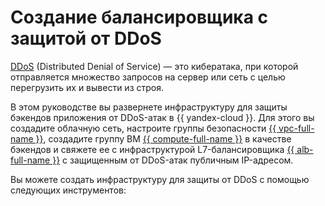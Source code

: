 # Создание балансировщика с защитой от DDoS


[DDoS](https://ru.wikipedia.org/wiki/DoS-атака) (Distributed Denial of Service) — это кибератака, при которой отправляется множество запросов на сервер или сеть с целью перегрузить их и вывести из строя.

В этом руководстве вы развернете инфраструктуру для защиты бэкендов приложения от DDoS-атак в {{ yandex-cloud }}. Для этого вы создадите облачную сеть, настроите группы безопасности [{{ vpc-full-name }}](../../vpc/), создадите группу ВМ [{{ compute-full-name }}](../../compute/) в качестве бэкендов и свяжете ее с инфраструктурой L7-балансировщика [{{ alb-full-name }}](../../application-load-balancer/) с защищенным от DDoS-атак публичным IP-адресом.

Вы можете создать инфраструктуру для защиты от DDoS с помощью следующих инструментов:
